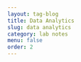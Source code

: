 ```yaml
---
layout: tag-blog
title: Data Analytics
slug: data analytics
category: lab notes
menu: false
order: 2
---
```

